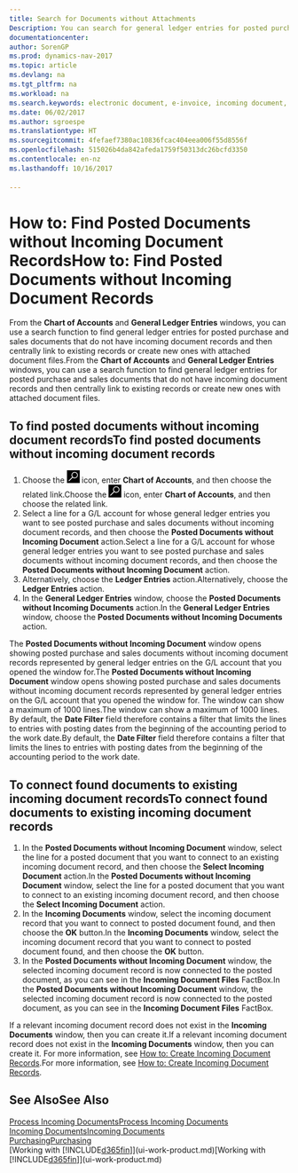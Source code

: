 ```yaml
---
title: Search for Documents without Attachments
Description: You can search for general ledger entries for posted purchase and sales documents that do not have incoming electronic documents, such as imported invoices.
documentationcenter: 
author: SorenGP
ms.prod: dynamics-nav-2017
ms.topic: article
ms.devlang: na
ms.tgt_pltfrm: na
ms.workload: na
ms.search.keywords: electronic document, e-invoice, incoming document, OCR, ecommerce, document exchange, import invoice
ms.date: 06/02/2017
ms.author: sgroespe
ms.translationtype: HT
ms.sourcegitcommit: 4fefaef7380ac10836fcac404eea006f55d8556f
ms.openlocfilehash: 515026b4da842afeda1759f50313dc26bcfd3350
ms.contentlocale: en-nz
ms.lasthandoff: 10/16/2017

---
```

# <a name="how-to-find-posted-documents-without-incoming-document-records"></a><span data-ttu-id="476d8-103">How to: Find Posted Documents without Incoming Document Records</span><span class="sxs-lookup"><span data-stu-id="476d8-103">How to: Find Posted Documents without Incoming Document Records</span></span>
<span data-ttu-id="476d8-104">From the **Chart of Accounts** and **General Ledger Entries** windows, you can use a search function to find general ledger entries for posted purchase and sales documents that do not have incoming document records and then centrally link to existing records or create new ones with attached document files.</span><span class="sxs-lookup"><span data-stu-id="476d8-104">From the **Chart of Accounts** and **General Ledger Entries** windows, you can use a search function to find general ledger entries for posted purchase and sales documents that do not have incoming document records and then centrally link to existing records or create new ones with attached document files.</span></span>

## <a name="to-find-posted-documents-without-incoming-document-records"></a><span data-ttu-id="476d8-105">To find posted documents without incoming document records</span><span class="sxs-lookup"><span data-stu-id="476d8-105">To find posted documents without incoming document records</span></span>
1. <span data-ttu-id="476d8-106">Choose the ![Search for Page or Report](media/ui-search/search_small.png "Search for Page or Report icon") icon, enter **Chart of Accounts**, and then choose the related link.</span><span class="sxs-lookup"><span data-stu-id="476d8-106">Choose the ![Search for Page or Report](media/ui-search/search_small.png "Search for Page or Report icon") icon, enter **Chart of Accounts**, and then choose the related link.</span></span>
2. <span data-ttu-id="476d8-107">Select a line for a G/L account for whose general ledger entries you want to see posted purchase and sales documents without incoming document records, and then choose the **Posted Documents without Incoming Document** action.</span><span class="sxs-lookup"><span data-stu-id="476d8-107">Select a line for a G/L account for whose general ledger entries you want to see posted purchase and sales documents without incoming document records, and then choose the **Posted Documents without Incoming Document** action.</span></span>
3. <span data-ttu-id="476d8-108">Alternatively, choose the **Ledger Entries** action.</span><span class="sxs-lookup"><span data-stu-id="476d8-108">Alternatively, choose the **Ledger Entries** action.</span></span>
4. <span data-ttu-id="476d8-109">In the **General Ledger Entries** window, choose the **Posted Documents without Incoming Documents** action.</span><span class="sxs-lookup"><span data-stu-id="476d8-109">In the **General Ledger Entries** window, choose the **Posted Documents without Incoming Documents** action.</span></span>

<span data-ttu-id="476d8-110">The **Posted Documents without Incoming Document** window opens showing posted purchase and sales documents without incoming document records represented by general ledger entries on the G/L account that you opened the window for.</span><span class="sxs-lookup"><span data-stu-id="476d8-110">The **Posted Documents without Incoming Document** window opens showing posted purchase and sales documents without incoming document records represented by general ledger entries on the G/L account that you opened the window for.</span></span> <span data-ttu-id="476d8-111">The window can show a maximum of 1000 lines.</span><span class="sxs-lookup"><span data-stu-id="476d8-111">The window can show a maximum of 1000 lines.</span></span> <span data-ttu-id="476d8-112">By default, the **Date Filter** field therefore contains a filter that limits the lines to entries with posting dates from the beginning of the accounting period to the work date.</span><span class="sxs-lookup"><span data-stu-id="476d8-112">By default, the **Date Filter** field therefore contains a filter that limits the lines to entries with posting dates from the beginning of the accounting period to the work date.</span></span>

## <a name="to-connect-found-documents-to-existing-incoming-document-records"></a><span data-ttu-id="476d8-113">To connect found documents to existing incoming document records</span><span class="sxs-lookup"><span data-stu-id="476d8-113">To connect found documents to existing incoming document records</span></span>
1. <span data-ttu-id="476d8-114">In the **Posted Documents without Incoming Document** window, select the line for a posted document that you want to connect to an existing incoming document record, and then choose the **Select Incoming Document** action.</span><span class="sxs-lookup"><span data-stu-id="476d8-114">In the **Posted Documents without Incoming Document** window, select the line for a posted document that you want to connect to an existing incoming document record, and then choose the **Select Incoming Document** action.</span></span>
2. <span data-ttu-id="476d8-115">In the **Incoming Documents** window, select the incoming document record that you want to connect to posted document found, and then choose the **OK** button.</span><span class="sxs-lookup"><span data-stu-id="476d8-115">In the **Incoming Documents** window, select the incoming document record that you want to connect to posted document found, and then choose the **OK** button.</span></span>
3. <span data-ttu-id="476d8-116">In the **Posted Documents without Incoming Document** window, the selected incoming document record is now connected to the posted document, as you can see in the **Incoming Document Files** FactBox.</span><span class="sxs-lookup"><span data-stu-id="476d8-116">In the **Posted Documents without Incoming Document** window, the selected incoming document record is now connected to the posted document, as you can see in the **Incoming Document Files** FactBox.</span></span>

<span data-ttu-id="476d8-117">If a relevant incoming document record does not exist in the **Incoming Documents** window, then you can create it.</span><span class="sxs-lookup"><span data-stu-id="476d8-117">If a relevant incoming document record does not exist in the **Incoming Documents** window, then you can create it.</span></span> <span data-ttu-id="476d8-118">For more information, see [How to: Create Incoming Document Records](across-how-create-income-document-records.md).</span><span class="sxs-lookup"><span data-stu-id="476d8-118">For more information, see [How to: Create Incoming Document Records](across-how-create-income-document-records.md).</span></span>

## <a name="see-also"></a><span data-ttu-id="476d8-119">See Also</span><span class="sxs-lookup"><span data-stu-id="476d8-119">See Also</span></span>
[<span data-ttu-id="476d8-120">Process Incoming Documents</span><span class="sxs-lookup"><span data-stu-id="476d8-120">Process Incoming Documents</span></span>](across-process-income-documents.md)  
[<span data-ttu-id="476d8-121">Incoming Documents</span><span class="sxs-lookup"><span data-stu-id="476d8-121">Incoming Documents</span></span>](across-income-documents.md)  
[<span data-ttu-id="476d8-122">Purchasing</span><span class="sxs-lookup"><span data-stu-id="476d8-122">Purchasing</span></span>](purchasing-manage-purchasing.md)  
<span data-ttu-id="476d8-123">[Working with [!INCLUDE[d365fin](includes/d365fin_md.md)]](ui-work-product.md)</span><span class="sxs-lookup"><span data-stu-id="476d8-123">[Working with [!INCLUDE[d365fin](includes/d365fin_md.md)]](ui-work-product.md)</span></span>

